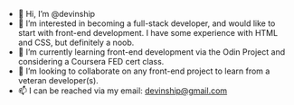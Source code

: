 - 👋 Hi, I’m @devinship
- 👀 I’m interested in becoming a full-stack developer, and would like to start with front-end development. I have some experience with HTML and CSS, but definitely a noob.
- 🌱 I’m currently learning front-end development via the Odin Project and considering a Coursera FED cert class.
- 💞️ I’m looking to collaborate on any front-end project to learn from a veteran developer(s).
- 📫 I can be reached via my email: devinship@gmail.com

<!---
devinship/devinship is a ✨ special ✨ repository because its `README.md` (this file) appears on your GitHub profile.
You can click the Preview link to take a look at your changes.
--->
